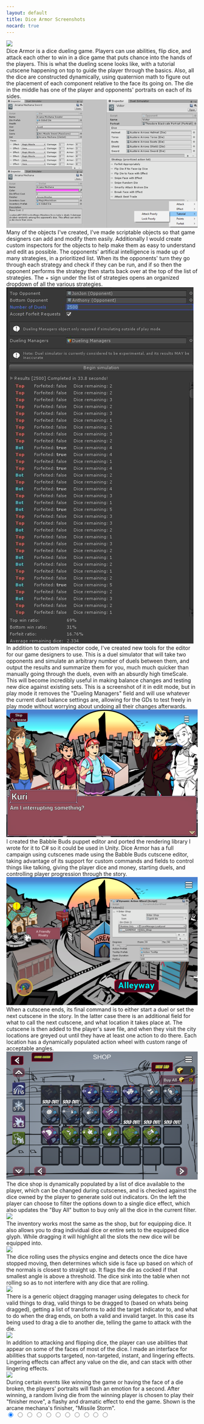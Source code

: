 ```yaml
---
layout: default
title: Dice Armor Screenshots
nocard: true
---
```

<div id="carousel" class="carousel card">
    <div class="slides">
        <div class="slide active-slide">
            <img src="/assets/dicearmor-assets/da2.png">
            <div class="slide-desc">
                Dice Armor is a dice dueling game. Players can use abilities, flip dice, and attack each other to win in a dice game that puts chance into the hands of the players. This is what the dueling scene looks like, with a tutorial cutscene happening on top to guide the player through the basics.
                Also, all the dice are constructed dynamically, using quaternion math to figure out the placement of each component relative to the face its going on. The die in the middle has one of the player and opponents' portraits on each of its sides. 
            </div>
        </div>
        <div class="slide">
            <img src="/assets/dicearmor-assets/editors.png">
            <div class="slide-desc">
                Many of the objects I've created, I've made scriptable objects so that game designers can add and modify them easily. Additionally I would create custom inspectors for the objects to help make them as easy to understand and edit as possible. The opponents' artifical intelligence is made up of many strategies, in a prioritized list. When its the opponents' turn they go through each strategy and check if they can be run, and if so then the opponent performs the strategy then starts back over at the top of the list of strategies. The + sign under the list of strategies opens an organized dropdown of all the various strategies. 
            </div>
        </div>
        <div class="slide">
            <img src="/assets/dicearmor-assets/simulator.JPG" class="vertical">
            <div class="slide-desc">
                In addition to custom inspector code, I've created new tools for the editor for our game designers to use. This is a duel simulator that will take two opponents and simulate an arbitrary number of duels between them, and output the results and summarize them for you, much much quicker than manually going through the duels, even with an absurdly high timeScale. This will become incredibly useful in making balance changes and testing new dice against existing sets. This is a screenshot of it in edit mode, but in play mode it removes the "Dueling Managers" field and will use whatever the current duel balance settings are, allowing for the GDs to test freely in play mode without worrying about undoing all their changes afterwards. 
            </div>
        </div>
        <div class="slide">
            <img src="/assets/dicearmor-assets/da1.png">
            <div class="slide-desc">
                I created the Babble Buds puppet editor and ported the rendering library I wrote for it to C# so it could be used in Unity. Dice Armor has a full campaign using cutscenes made using the Babble Buds cutscene editor, taking advantage of its support for custom commands and fields to control things like talking, giving the player dice and money, starting duels, and controlling player progression through the story. 
            </div>
        </div>
        <div class="slide">
            <img src="/assets/dicearmor-assets/da6.png">
            <div class="slide-desc">
                When a cutscene ends, its final command is to either start a duel or set the next cutscene in the story. In the latter case there is an additional field for what to call the next cutscene, and what location it takes place at. The cutscene is then added to the player's save file, and when they visit the city locations are greyed out until they have at least one action to do there. Each location has a dynamically populated action wheel with custom range of acceptable angles. 
            </div>
        </div>
        <div class="slide">
            <img src="/assets/dicearmor-assets/da7.png">
            <div class="slide-desc">
                The dice shop is dynamically populated by a list of dice available to the player, which can be changed during cutscenes, and is checked against the dice owned by the player to generate sold out indicators. On the left the player can choose to filter the options down to a single dice effect, which also updates the "Buy All" button to buy only all the dice in the current filter. 
            </div>
        </div>
        <div class="slide">
            <img src="/assets/dicearmor-assets/da8.png">
            <div class="slide-desc">
                The inventory works most the same as the shop, but for equipping dice. It also allows you to drag individual dice or entire sets to the equipped dice glyph. While dragging it will highlight all the slots the new dice will be equipped into. 
            </div>
        </div>
        <div class="slide">
            <img src="/assets/dicearmor-assets/da3.png">
            <div class="slide-desc">
                The dice rolling uses the physics engine and detects once the dice have stopped moving, then determines which side is face up based on which of the normals is closest to straight up. It flags the die as cocked if that smallest angle is above a threshold. The dice sink into the table when not rolling so as to not interfere with any dice that are rolling.
            </div>
        </div>
        <div class="slide">
            <img src="/assets/dicearmor-assets/da4.png">
            <div class="slide-desc">
                There is a generic object dragging manager using delegates to check for valid things to drag, valid things to be dragged to (based on whats being dragged), getting a list of transforms to add the target indicator to, and what to do when the drag ends, on both a valid and invalid target. In this case its being used to drag a die to another die, telling the game to attack with the die. 
            </div>
        </div>
        <div class="slide">
            <img src="/assets/dicearmor-assets/da5.png">
            <div class="slide-desc">
                In addition to attacking and flipping dice, the player can use abilities that appear on some of the faces of most of the dice. I made an interface for abilities that supports targeted, non-targeted, instant, and lingering effects. Lingering effects can affect any value on the die, and can stack with other lingering effects. 
            </div>
        </div>
        <div class="slide">
            <img src="/assets/dicearmor-assets/da9.png">
            <div class="slide-desc">
                During certain events like winning the game or having the face of a die broken, the players' portraits will flash an emotion for a second. After winning, a random living die from the winning player is chosen to play their "finisher move", a flashy and dramatic effect to end the game. Shown is the arcane mechana's finisher, "Missile Storm". 
            </div>
        </div>
    </div>
    <div class="indicators">
        <input class="indicator" name="indicator" checked type="radio" />
        <input class="indicator" name="indicator" type="radio" />
        <input class="indicator" name="indicator" type="radio" />
        <input class="indicator" name="indicator" type="radio" />
        <input class="indicator" name="indicator" type="radio" />
        <input class="indicator" name="indicator" type="radio" />
        <input class="indicator" name="indicator" type="radio" />
        <input class="indicator" name="indicator" type="radio" />
        <input class="indicator" name="indicator" type="radio" />
        <input class="indicator" name="indicator" type="radio" />
        <input class="indicator" name="indicator" type="radio" />
    </div>
</div>

<script type="text/javascript">
    var carousel = document.getElementById('carousel');
    let slides = carousel.querySelectorAll('.slide');
    let indicators = carousel.querySelectorAll('.indicator');

    function setSlide(slide) {
        return function() {
            // Reset all slides
            for (let i = 0; i < indicators.length; i++) {
                slides[i].classList.remove("active-slide");
            }

            // Set defined slide as active
            slides[slide].classList.add("active-slide");
        };
    }

    for (let i = 0; i < indicators.length; i++) {
        indicators[i].addEventListener("click", setSlide(i));
    }
</script>
